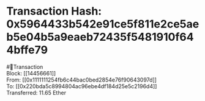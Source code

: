 
Transaction Hash: 0x5964433b542e91ce5f811e2ce5aeb5e04b5a9eaeb72435f5481910f644bffe79
====================================================================================
  
#💸Transaction  
Block: [[14456661]]  
From: [[0x1111111254fb6c44bac0bed2854e76f90643097d]]  
To: [[0x220bda5c8994804ac96ebe4df184d25e5c2196d4]]  
Transferred: 11.65 Ether